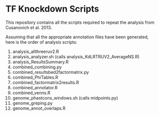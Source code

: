 TF Knockdown Scripts
====================

This repository contains all the scripts required to repeat the analysis from Cusanovich et al. 2013.

Assuming that all the appropriate annotation files have been generated, here is the order of analysis scripts:
1. analysis_allthreeruv2.R
2. analysis_analyzer.sh (calls analysis_KdLRTRUV2_AverageNS.R)
3. analysis_ResultsSummary.R
4. combined_combining.py
5. combined_resultsbed2factormatrix.py
6. combined_PhiTables.R
7. combined_factormatrix2results.R
8. combined_annotator.R
9. combined_venns.R
10. genome_phastcons_windows.sh (calls midpoints.py)
11. genome_greping.py
12. genome_annot_overlaps.R